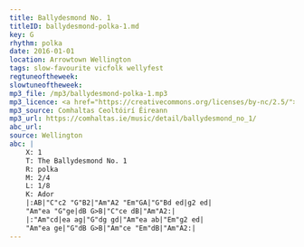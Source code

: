 ```yaml
---
title: Ballydesmond No. 1
titleID: ballydesmond-polka-1.md
key: G
rhythm: polka
date: 2016-01-01
location: Arrowtown Wellington
tags: slow-favourite vicfolk wellyfest
regtuneoftheweek:
slowtuneoftheweek:
mp3_file: /mp3/ballydesmond-polka-1.mp3
mp3_licence: <a href="https://creativecommons.org/licenses/by-nc/2.5/">CC-BY-NC-2.5</a>
mp3_source: Comhaltas Ceoltóirí Éireann
mp3_url: https://comhaltas.ie/music/detail/ballydesmond_no_1/
abc_url:
source: Wellington
abc: |
    X: 1
    T: The Ballydesmond No. 1
    R: polka
    M: 2/4
    L: 1/8
    K: Ador
    |:AB|"C"c2 "G"B2|"Am"A2 "Em"GA|"G"Bd ed|g2 ed|
    "Am"ea "G"ge|dB G>B|"C"ce dB|"Am"A2:|
    |:"Am"cd|ea ag|"G"dg gd|"Am"ea ab|"Em"g2 ed|
    "Am"ea ge|"G"dB G>B|"Am"ce "Em"dB|"Am"A2:|
---
```

